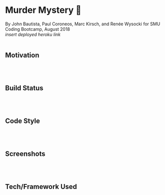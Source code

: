 # Murder Mystery 🔪

By John Bautista, Paul Coroneos, Marc Kirsch, and Renée Wysocki for SMU Coding Bootcamp, August 2018
<br>
*insert deployed heroku link*
<br>
<br>
<h2> Motivation </h2>
<br>
<br> 
<h2> Build Status </h2>
<br>
<br> 
<h2> Code Style </h2>
<br>
<br> 
<h2> Screenshots </h2>
<br>
<br> 
<h2> Tech/Framework Used </h2>
